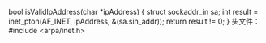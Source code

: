 bool isValidIpAddress(char *ipAddress)
{
    struct sockaddr_in sa;
    int result = inet_pton(AF_INET, ipAddress, &(sa.sin_addr));
    return result != 0;
}
头文件：
#include <arpa/inet.h>
